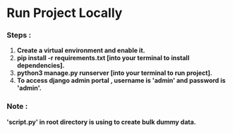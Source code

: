 # Run Project Locally

### Steps :

1. <b>Create a virtual environment and enable it.</b></br>
2. <b>pip install -r requirements.txt [into your terminal to install dependencies].</b> </br>
3. <b>python3 manage.py runserver [into your terminal to run project]. </b></br>
4. <b>To access django admin portal , username is 'admin' and password is 'admin'.</b></br>

### Note :
<b> 'script.py' in root directory is using to create bulk dummy data. </b>
